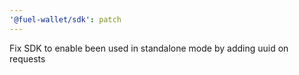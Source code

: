 ```yaml
---
'@fuel-wallet/sdk': patch
---
```


Fix SDK to enable been used in standalone mode by adding uuid on requests
